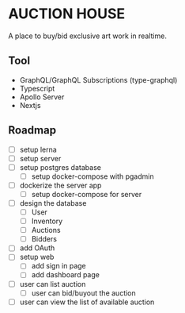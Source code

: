 # AUCTION HOUSE

A place to buy/bid exclusive art work in realtime.

## Tool

- GraphQL/GraphQL Subscriptions (type-graphql)
- Typescript
- Apollo Server
- Nextjs

## Roadmap

- [ ] setup lerna
- [ ] setup server
- [ ] setup postgres database
  - [ ] setup docker-compose with pgadmin
- [ ] dockerize the server app
  - [ ] setup docker-compose for server
- [ ] design the database
  - [ ] User
  - [ ] Inventory
  - [ ] Auctions
  - [ ] Bidders
- [ ] add OAuth
- [ ] setup web
  - [ ] add sign in page
  - [ ] add dashboard page
- [ ] user can list auction
  - [ ] user can bid/buyout the auction
- [ ] user can view the list of available auction
